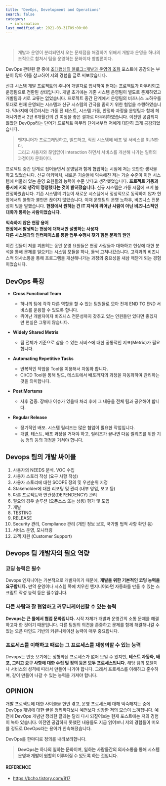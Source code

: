 ```yaml
---
title: "DevOps, Development and Operations"
search: false
category:
  - information
last_modified_at: 2021-03-31T09:00:00
---
```


<br>

> 개발과 운영이 분리되면서 오는 문제점을 해결하기 위해서 개발과 운영을 하나의 조직으로 합쳐서 팀을 운영하는 문화이자 방법론이다.

DevOps 관련된 글 중에 [조대협님의 블로그::개발과 운영의 조화][blogLink] 포스트에 공감되는 부분이 많아 이를 참고하여 저의 경험을 글로 써보았습니다.
 
신규 시스템 개발 프로젝트의 주니어 개발자로 입사하여 현재는 프로젝트가 마무리되고 운영팀으로 전환된 상태입니다. 
개발 초기에는 기존 시스템 운영팀이 별도로 존재하였고 개발팀과 서로 교류는 없었습니다.
프로젝트 중간 단계에서 운영팀의 비즈니스 노하우를 토대로 현재 운영되는 시스템과 신규 시스템의 간극을 좁히기 위한 협업을 수행하였습니다.
막바지에 이르러서는 가동 전 테스트, 시스템 가동, 안정화 과정을 운영팀과 함께 헤쳐나가면서 2년 6개월간의 긴 여정을 좋은 결과로 마무리하였습니다. 
이전엔 공감되지 않았던 DevOps라는 단어가 프로젝트 마무리 단계서부터 저에게 대단히 크게 공감되었습니다.

> 엔지니어가 프로그래밍하고, 빌드하고, 직접 시스템에 배포 및 서비스를 RUN한다.<br>
> 그리고 사용자와 끊임없이 interaction 하면서 서비스를 개선해 나가는 일련의 과정이자 문화이다.

프로젝트 중간 단계로 접어들면서 운영팀과 함께 협업하는 시점에 저는 오만한 생각을 하고 있었습니다. 
신규 아키텍처, 새로운 기술들에 익숙해진 저는 기술 수준이 이전 시스템에 머물러 있는 운영 요원들의 능력이 수준 낮다고 생각했었습니다. 
**프로젝트 가동과 동시에 저의 생각이 멍청했다는 것이 밝혀졌습니다.** 
신규 시스템은 가동 시점에 크게 불안정하였습니다. 
기존 시스템의 기능이 새로운 시스템에서 정상적으로 동작하지 않자 현장에서의 불평과 불만은 끊이지 않았습니다. 
이때 운영팀의 운영 노하우, 비즈니스 전문성이 빛을 발했습니다. 
**현장에서 원하는 건 IT 지식이 뛰어난 사람이 아닌 비즈니스적인 대화가 통하는 사람이었습니다.** 

**익숙하지 않은 현장 용어<br>**
**현장에서 발생되는 현상에 대해서만 설명하는 사용자<br>**
**다른 시스템과의 인터페이스를 통한 업무 수행시 찾기 힘든 문제의 원인**

이런 것들이 저를 괴롭히는 동안 운영 요원들은 현장 사람들과 대화하고 현상에 대한 분석을 통해 문제를 일으키는 시스템 모듈을 하나, 둘씩 고쳐나갔습니다. 
고객과의 비즈니스적 의사소통을 통해 프로그램을 개선해나가는 과정의 중요성을 새삼 깨닫게 되는 경험이었습니다. 

## DevOps 특징
- **Cross Functional Team** 
  - 하나의 팀에 각각 다른 역할을 할 수 있는 팀원들로 모아 전체 END TO END 서비스를 운용할 수 있도록 합니다. 
  - 뛰어난 개발자이자 비즈니스 전문성까지 갖추고 있는 인원들만 있다면 좋겠지만 현실은 그렇지 않습니다. 

- **Widely Shared Metris**
  - 팀 전체가 기준으로 삼을 수 있는 서비스에 대한 공통적인 지표(Metric)가 필요합니다.

- **Automating Repetitive Tasks**
  - 반복적인 작업을 Tool을 이용해서 자동화 합니다. 
  - CI/CD Tool을 통해 빌드, 테스트에서 배포까지의 과정을 자동화하여 관리하는 것을 의미합니다. 

- **Post Mortems**
  - 사후 검증. 장애나 이슈가 있을때 처리 후에 그 내용을 전체 팀과 공유해야 합니다.

- **Regular Release**
  - 정기적인 배포. 시스템 릴리즈는 많은 협업이 필요한 작업입니다. 
  - 개발, 테스트, 배포 과정을 거쳐야 하고, 릴리즈가 끝나면 다음 릴리즈를 위한 기능 정의 등의 과정을 거쳐야 합니다.

## Devops 팀의 개발 싸이클
1. 사용자의 NEEDS 분석. VOC 수집
1. 사용자 스토리 작성 (요구 사항 작성)
1. 사용자 스토리에 대한 SCOPE 정의 및 우선순위 지정
1. Stakeholder에 대한 리포팅 및 관리 (내부 영업, 보고 등)
1. 다른 프로젝트와 연관성(DEPENDENCY) 관리
1. 필요의 경우 솔루션 (오픈소스 또는 상용) 평가 및 도입
1. 개발
1. TESTING
1. RELEASE
1. Security 관리, Compliance 관리 (개인 정보 보호, 국가별 법적 사항 확인 등)
1. 서비스 운영, 모니터링
1. 고객 지원 (Customer Support)

## Devops 팀 개발자의 필요 역량
### 코딩 능력은 필수
Devops 엔지니어는 기본적으로 개발자이기 때문에, **개발을 위한 기본적인 코딩 능력을 요구합니다.** 
만약 운영이나 시스템 쪽에 치우친 엔지니어라면 자동화를 만들 수 있는 스크립트 작성 능력 등은 필수입니다.

### 다른 사람과 잘 협업하고 커뮤니케이션할 수 있는 능력
**Devops는 큰 틀에서 협업 문화입니다.** 시작 자체가 개발과 운영간의 소통 문제를 해결하고자 한 것이기 때문입니다. 
다른 팀원의 의견을 존중하고 문제를 함께 해결해나갈 수 있는 오픈 마인드 기반의 커뮤니케이션 능력이 매우 중요합니다.

### 프로세스를 이해하고 때로는 그 프로세스를 재정의할 수 있는 능력
Devops는 언뜻 보기에는 정형화된 프로세스가 없어 보일 수 있지만, **테스트 자동화, 배포, 그리고 요구 사항에 대한 수집 및 정의 등은 모두 프로세스입니다.**
해당 팀의 모델이나 서비스의 성격에 따라서 만들어 나가야 합니다. 그래서 프로세스를 이해하고 준수하며, 같이 만들어 나갈 수 있는 능력을 가져야 합니다.

## OPINION
개발 프로젝트에 대한 사이클을 한번 겪고, 운영 프로세스에 대해 익숙해지는 중에 DevOps 개념에 대한 글을 정리하다보니 예전보다 성장한 저의 모습이 느껴집니다. 
예전에 DevOps 개념만 정리한 글과는 달리 다시 되짚어보는 현재 포스트에는 저의 경험이 녹아 있습니다. 
이전엔 공감하지 못했던 내용들도 지금 읽어보니 저의 경험들이 떠오를 정도로 DevOps라는 용어가 친숙해졌습니다. 

DevOps를 한마디로 정의를 내려보려합니다. 

> **DevOps는 하나의 일하는 문화이며, 일하는 사람들간의 의사소통을 통해 시스템 운영과 개발이 원할히 이루어질 수 있도록 하는 것입니다.**

#### REFERENCE
- <https://bcho.tistory.com/817>

[blogLink]: https://bcho.tistory.com/817